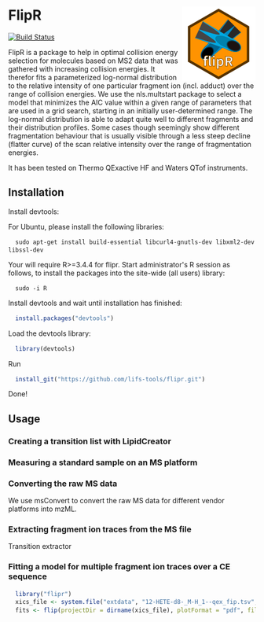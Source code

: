 # FlipR <img src="man/figures/flipr-site.png" align="right" /> #

[![Build Status](https://travis-ci.org/lifs-tools/flipr.svg?branch=master)](https://travis-ci.org/lifs-tools/flipr)

FlipR is a package to help in optimal collision energy selection for molecules based on MS2 data that was gathered with increasing collision energies. It therefor fits a parameterized log-normal distribution to the relative intensity of one particular fragment ion (incl. adduct) over the range of collision energies. We use the nls.multstart package to select a model that minimizes the AIC value within a given range of parameters that are used in a grid search, starting in an initially user-determined range. The log-normal distribution is able to adapt quite well to different fragments and their distribution profiles. Some cases though seemingly show different fragmentation behaviour that is usually visible through a less steep decline (flatter curve) of the scan relative intensity over the range of fragmentation energies.

It has been tested on Thermo QExactive HF and Waters QTof instruments.

## Installation ##

Install devtools:

For Ubuntu, please install the following libraries:

```
  sudo apt-get install build-essential libcurl4-gnutls-dev libxml2-dev libssl-dev
```

Your will require R>=3.4.4 for flipr. Start administrator's R session as follows, to install the packages into the site-wide (all users) library:

```
  sudo -i R
```

Install devtools and wait until installation has finished:

```R
  install.packages("devtools")
```

Load the devtools library:

```R
  library(devtools)
```
  
Run

```R
  install_git("https://github.com/lifs-tools/flipr.git")
```

Done!

## Usage ##

### Creating a transition list with LipidCreator



### Measuring a standard sample on an MS platform

### Converting the raw MS data

We use msConvert to convert the raw MS data for different vendor platforms into mzML.


### Extracting fragment ion traces from the MS file 

Transition extractor 

### Fitting a model for multiple fragment ion traces over a CE sequence

```R
  library("flipr")
  xics_file <- system.file("extdata", "12-HETE-d8-_M-H_1--qex_fip.tsv", package = "flipr", mustWork = TRUE)
  fits <- flip(projectDir = dirname(xics_file), plotFormat = "pdf", filePattern = basename(xics_file), dataPlots = TRUE)
```


